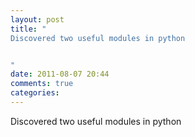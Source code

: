 ```yaml
---
layout: post
title: "
Discovered two useful modules in python


"
date: 2011-08-07 20:44
comments: true
categories: 
---
```


Discovered two useful modules in python



